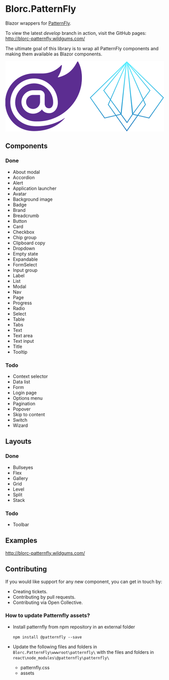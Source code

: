 # Blorc.PatternFly

Blazor wrappers for [PatternFly](https://www.patternfly.org/).

To view the latest *develop* branch in action, visit the GitHub pages: http://blorc-patternfly.wildgums.com/

The ultimate goal of this library is to wrap all PatternFly components and making them available as Blazor components.

![](design/image.png)

## Components

### Done

- About modal
- Accordion
- Alert
- Application launcher
- Avatar
- Background image
- Badge
- Brand
- Breadcrumb
- Button
- Card
- Checkbox
- Chip group
- Clipboard copy
- Dropdown
- Empty state
- Expandable
- FormSelect
- Input group
- Label
- List
- Modal
- Nav
- Page
- Progress
- Radio
- Select
- Table
- Tabs
- Text
- Text area
- Text input
- Title
- Tooltip

### Todo

- Context selector
- Data list
- Form
- Login page
- Options menu
- Pagination
- Popover
- Skip to content
- Switch
- Wizard

## Layouts

### Done

- Bullseyes
- Flex
- Gallery
- Grid
- Level
- Split
- Stack

### Todo

- Toolbar

## Examples

http://blorc-patternfly.wildgums.com/

## Contributing

If you would like support for any new component, you can get in touch by:

- Creating tickets.
- Contributing by pull requests.
- Contributing via Open Collective.

### How to update Patternfly assets?

- Install patternfly from npm repository in an external folder

    `npm install @patternfly --save`

- Update the following files and folders in `Blorc.PatternFly\wwwroot\patternfly\` with the files and folders in  `react\node_modules\@patternfly\patternfly\` 
    - patternfly.css 
    - assets